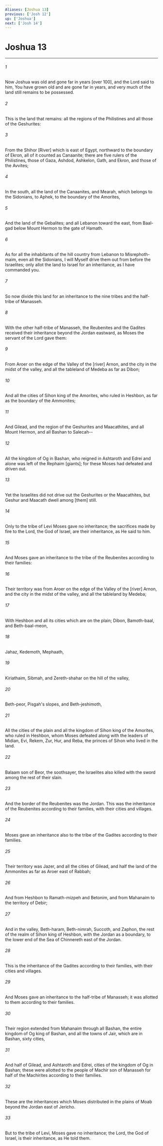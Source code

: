 ```yaml
---
Aliases: [Joshua 13]
previous: ['Josh 12']
up: ['Joshua']
next: ['Josh 14']
---
```

# Joshua 13

***














###### 1 






Now Joshua was old and gone far in years [over 100], and the Lord said to him, You have grown old and are gone far in years, and very much of the land still remains to be possessed. 













###### 2 






This is the land that remains: all the regions of the Philistines and all those of the Geshurites: 













###### 3 






From the Shihor [River] which is east of Egypt, northward to the boundary of Ekron, all of it counted as Canaanite; there are five rulers of the Philistines, those of Gaza, Ashdod, Ashkelon, Gath, and Ekron, and those of the Avvites; 













###### 4 






In the south, all the land of the Canaanites, and Mearah, which belongs to the Sidonians, to Aphek, to the boundary of the Amorites, 













###### 5 






And the land of the Gebalites; and all Lebanon toward the east, from Baal-gad below Mount Hermon to the gate of Hamath. 













###### 6 






As for all the inhabitants of the hill country from Lebanon to Misrephoth-maim, even all the Sidonians, I will Myself drive them out from before the Israelites; only allot the land to Israel for an inheritance, as I have commanded you. 













###### 7 






So now divide this land for an inheritance to the nine tribes and the half-tribe of Manasseh. 













###### 8 






With the other half-tribe of Manasseh, the Reubenites and the Gadites received their inheritance beyond the Jordan eastward, as Moses the servant of the Lord gave them: 













###### 9 






From Aroer on the edge of the Valley of the [river] Arnon, and the city in the midst of the valley, and all the tableland of Medeba as far as Dibon; 













###### 10 






And all the cities of Sihon king of the Amorites, who ruled in Heshbon, as far as the boundary of the Ammonites; 













###### 11 






And Gilead, and the region of the Geshurites and Maacathites, and all Mount Hermon, and all Bashan to Salecah-- 













###### 12 






All the kingdom of Og in Bashan, who reigned in Ashtaroth and Edrei and alone was left of the Rephaim [giants]; for these Moses had defeated and driven out. 













###### 13 






Yet the Israelites did not drive out the Geshurites or the Maacathites, but Geshur and Maacath dwell among [them] still. 













###### 14 






Only to the tribe of Levi Moses gave no inheritance; the sacrifices made by fire to the Lord, the God of Israel, are their inheritance, as He said to him. 













###### 15 






And Moses gave an inheritance to the tribe of the Reubenites according to their families: 













###### 16 






Their territory was from Aroer on the edge of the Valley of the [river] Arnon, and the city in the midst of the valley, and all the tableland by Medeba; 













###### 17 






With Heshbon and all its cities which are on the plain; Dibon, Bamoth-baal, and Beth-baal-meon, 













###### 18 






Jahaz, Kedemoth, Mephaath, 













###### 19 






Kiriathaim, Sibmah, and Zereth-shahar on the hill of the valley, 













###### 20 






Beth-peor, Pisgah's slopes, and Beth-jeshimoth, 













###### 21 






All the cities of the plain and all the kingdom of Sihon king of the Amorites, who ruled in Heshbon, whom Moses defeated along with the leaders of Midian, Evi, Rekem, Zur, Hur, and Reba, the princes of Sihon who lived in the land. 













###### 22 






Balaam son of Beor, the soothsayer, the Israelites also killed with the sword among the rest of their slain. 













###### 23 






And the border of the Reubenites was the Jordan. This was the inheritance of the Reubenites according to their families, with their cities and villages. 













###### 24 






Moses gave an inheritance also to the tribe of the Gadites according to their families. 













###### 25 






Their territory was Jazer, and all the cities of Gilead, and half the land of the Ammonites as far as Aroer east of Rabbah; 













###### 26 






And from Heshbon to Ramath-mizpeh and Betonim, and from Mahanaim to the territory of Debir; 













###### 27 






And in the valley, Beth-haram, Beth-nimrah, Succoth, and Zaphon, the rest of the realm of Sihon king of Heshbon, with the Jordan as a boundary, to the lower end of the Sea of Chinnereth east of the Jordan. 













###### 28 






This is the inheritance of the Gadites according to their families, with their cities and villages. 













###### 29 






And Moses gave an inheritance to the half-tribe of Manasseh; it was allotted to them according to their families. 













###### 30 






Their region extended from Mahanaim through all Bashan, the entire kingdom of Og king of Bashan, and all the towns of Jair, which are in Bashan, sixty cities, 













###### 31 






And half of Gilead, and Ashtaroth and Edrei, cities of the kingdom of Og in Bashan; these were allotted to the people of Machir son of Manasseh for half of the Machirites according to their families. 













###### 32 






These are the inheritances which Moses distributed in the plains of Moab beyond the Jordan east of Jericho. 













###### 33 






But to the tribe of Levi, Moses gave no inheritance; the Lord, the God of Israel, is their inheritance, as He told them.
